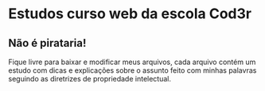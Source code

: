 # Estudos curso web da escola Cod3r

## Não é pirataria!

<p> Fique livre para baixar e modificar meus arquivos, 
cada arquivo contém um estudo com dicas e explicações sobre o assunto
feito com minhas palavras seguindo as diretrizes de propriedade intelectual.
</p>

